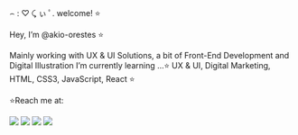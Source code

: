  ⌢ : ♡ ⤹ ぃ ﾟ. welcome! ⭐
 
 Hey, I’m @akio-orestes ⭐
 
 Mainly working with UX & UI Solutions, a bit of Front-End Development and Digital Illustration 
 I’m currently learning ...⭐ UX & UI, Digital Marketing, HTML, CSS3, JavaScript, React ⭐
 
⭐Reach me at: 
 <div> 
  <a href="https://instagram.com/art.cybermoon" target="_blank"><img src="https://img.shields.io/badge/-Instagram-%23E4405F?style=for-the-badge&logo=instagram&logoColor=white" target="_blank"></a>
  <a href="https://www.linkedin.com/in/akio-orestes-7604221b3" target="_blank"><img src="https://img.shields.io/badge/-LinkedIn-%230077B5?style=for-the-badge&logo=linkedin&logoColor=white" target="_blank"></a> 
  <a href="https://www.cybermoon.art" target="_blank"><img src="https://img.shields.io/badge/Blogger-FF5722?style=for-the-badge&logo=blogger&logoColor=white" target="_blank"></a>
  <a href = "mailto:akio.orestes@gmail.com"><img src="https://img.shields.io/badge/-Gmail-%23333?style=for-the-badge&logo=gmail&logoColor=white" target="_blank"></a>
  
  
 
</div>
